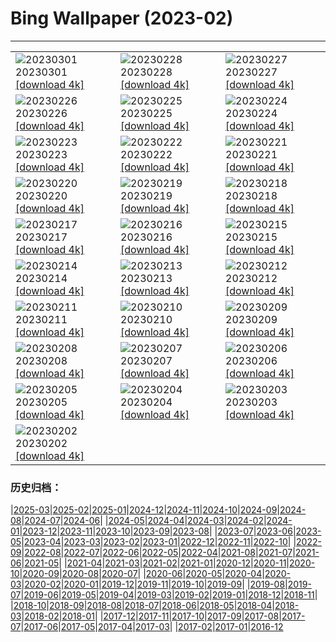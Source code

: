 # Bing Wallpaper (2023-02)
**************

<table><tr><td><img class="wallpaper" src="https://www.bing.com/th?id=OHR.LuebeckCityGate_IT-IT2872927643_1920x1080.jpg" alt="20230301"> 20230301 <a class="wallpaper_link" href="https://www.bing.com/th?id=OHR.LuebeckCityGate_IT-IT2872927643_UHD.jpg">[download 4k]</a></td><td><img class="wallpaper" src="https://www.bing.com/th?id=OHR.AtraniAmalfi_IT-IT2694956413_1920x1080.jpg" alt="20230228"> 20230228 <a class="wallpaper_link" href="https://www.bing.com/th?id=OHR.AtraniAmalfi_IT-IT2694956413_UHD.jpg">[download 4k]</a></td><td><img class="wallpaper" src="https://www.bing.com/th?id=OHR.PolarBearFrost_IT-IT2519594160_1920x1080.jpg" alt="20230227"> 20230227 <a class="wallpaper_link" href="https://www.bing.com/th?id=OHR.PolarBearFrost_IT-IT2519594160_UHD.jpg">[download 4k]</a></td></tr><tr><td><img class="wallpaper" src="https://www.bing.com/th?id=OHR.CanopyPeru_IT-IT2359138558_1920x1080.jpg" alt="20230226"> 20230226 <a class="wallpaper_link" href="https://www.bing.com/th?id=OHR.CanopyPeru_IT-IT2359138558_UHD.jpg">[download 4k]</a></td><td><img class="wallpaper" src="https://www.bing.com/th?id=OHR.TempleE_IT-IT9523677064_1920x1080.jpg" alt="20230225"> 20230225 <a class="wallpaper_link" href="https://www.bing.com/th?id=OHR.TempleE_IT-IT9523677064_UHD.jpg">[download 4k]</a></td><td><img class="wallpaper" src="https://www.bing.com/th?id=OHR.RichmondParkDuck_IT-IT1853497820_1920x1080.jpg" alt="20230224"> 20230224 <a class="wallpaper_link" href="https://www.bing.com/th?id=OHR.RichmondParkDuck_IT-IT1853497820_UHD.jpg">[download 4k]</a></td></tr><tr><td><img class="wallpaper" src="https://www.bing.com/th?id=OHR.ParisWinter_IT-IT1967416007_1920x1080.jpg" alt="20230223"> 20230223 <a class="wallpaper_link" href="https://www.bing.com/th?id=OHR.ParisWinter_IT-IT1967416007_UHD.jpg">[download 4k]</a></td><td><img class="wallpaper" src="https://www.bing.com/th?id=OHR.FriedensglockeFichtelberg_IT-IT2432299937_1920x1080.jpg" alt="20230222"> 20230222 <a class="wallpaper_link" href="https://www.bing.com/th?id=OHR.FriedensglockeFichtelberg_IT-IT2432299937_UHD.jpg">[download 4k]</a></td><td><img class="wallpaper" src="https://www.bing.com/th?id=OHR.MardiGrasNOLA_IT-IT1573841276_1920x1080.jpg" alt="20230221"> 20230221 <a class="wallpaper_link" href="https://www.bing.com/th?id=OHR.MardiGrasNOLA_IT-IT1573841276_UHD.jpg">[download 4k]</a></td></tr><tr><td><img class="wallpaper" src="https://www.bing.com/th?id=OHR.Itaimbezinho_IT-IT1948336726_1920x1080.jpg" alt="20230220"> 20230220 <a class="wallpaper_link" href="https://www.bing.com/th?id=OHR.Itaimbezinho_IT-IT1948336726_UHD.jpg">[download 4k]</a></td><td><img class="wallpaper" src="https://www.bing.com/th?id=OHR.MauiWhale_IT-IT1129171844_1920x1080.jpg" alt="20230219"> 20230219 <a class="wallpaper_link" href="https://www.bing.com/th?id=OHR.MauiWhale_IT-IT1129171844_UHD.jpg">[download 4k]</a></td><td><img class="wallpaper" src="https://www.bing.com/th?id=OHR.EbenIceCave_IT-IT0558182026_1920x1080.jpg" alt="20230218"> 20230218 <a class="wallpaper_link" href="https://www.bing.com/th?id=OHR.EbenIceCave_IT-IT0558182026_UHD.jpg">[download 4k]</a></td></tr><tr><td><img class="wallpaper" src="https://www.bing.com/th?id=OHR.AbruzzoNationalPark_IT-IT9956945803_1920x1080.jpg" alt="20230217"> 20230217 <a class="wallpaper_link" href="https://www.bing.com/th?id=OHR.AbruzzoNationalPark_IT-IT9956945803_UHD.jpg">[download 4k]</a></td><td><img class="wallpaper" src="https://www.bing.com/th?id=OHR.FireFallYosemite_IT-IT9878608060_1920x1080.jpg" alt="20230216"> 20230216 <a class="wallpaper_link" href="https://www.bing.com/th?id=OHR.FireFallYosemite_IT-IT9878608060_UHD.jpg">[download 4k]</a></td><td><img class="wallpaper" src="https://www.bing.com/th?id=OHR.HippoDayChobe_IT-IT9758060702_1920x1080.jpg" alt="20230215"> 20230215 <a class="wallpaper_link" href="https://www.bing.com/th?id=OHR.HippoDayChobe_IT-IT9758060702_UHD.jpg">[download 4k]</a></td></tr><tr><td><img class="wallpaper" src="https://www.bing.com/th?id=OHR.OtaruIgloo_IT-IT9451975199_1920x1080.jpg" alt="20230214"> 20230214 <a class="wallpaper_link" href="https://www.bing.com/th?id=OHR.OtaruIgloo_IT-IT9451975199_UHD.jpg">[download 4k]</a></td><td><img class="wallpaper" src="https://www.bing.com/th?id=OHR.MoonValley_IT-IT9056152413_1920x1080.jpg" alt="20230213"> 20230213 <a class="wallpaper_link" href="https://www.bing.com/th?id=OHR.MoonValley_IT-IT9056152413_UHD.jpg">[download 4k]</a></td><td><img class="wallpaper" src="https://www.bing.com/th?id=OHR.BoobyDarwinDay_IT-IT8563922772_1920x1080.jpg" alt="20230212"> 20230212 <a class="wallpaper_link" href="https://www.bing.com/th?id=OHR.BoobyDarwinDay_IT-IT8563922772_UHD.jpg">[download 4k]</a></td></tr><tr><td><img class="wallpaper" src="https://www.bing.com/th?id=OHR.DarkSkiesDV_IT-IT8625054837_1920x1080.jpg" alt="20230211"> 20230211 <a class="wallpaper_link" href="https://www.bing.com/th?id=OHR.DarkSkiesDV_IT-IT8625054837_UHD.jpg">[download 4k]</a></td><td><img class="wallpaper" src="https://www.bing.com/th?id=OHR.CigognolaCastle_IT-IT7500748083_1920x1080.jpg" alt="20230210"> 20230210 <a class="wallpaper_link" href="https://www.bing.com/th?id=OHR.CigognolaCastle_IT-IT7500748083_UHD.jpg">[download 4k]</a></td><td><img class="wallpaper" src="https://www.bing.com/th?id=OHR.LowerAntelopeAZ_IT-IT5977719347_1920x1080.jpg" alt="20230209"> 20230209 <a class="wallpaper_link" href="https://www.bing.com/th?id=OHR.LowerAntelopeAZ_IT-IT5977719347_UHD.jpg">[download 4k]</a></td></tr><tr><td><img class="wallpaper" src="https://www.bing.com/th?id=OHR.NorwayRestArea_IT-IT4691799995_1920x1080.jpg" alt="20230208"> 20230208 <a class="wallpaper_link" href="https://www.bing.com/th?id=OHR.NorwayRestArea_IT-IT4691799995_UHD.jpg">[download 4k]</a></td><td><img class="wallpaper" src="https://www.bing.com/th?id=OHR.MedievalLabro_IT-IT4474015950_1920x1080.jpg" alt="20230207"> 20230207 <a class="wallpaper_link" href="https://www.bing.com/th?id=OHR.MedievalLabro_IT-IT4474015950_UHD.jpg">[download 4k]</a></td><td><img class="wallpaper" src="https://www.bing.com/th?id=OHR.WaitangiFjordlandNP_IT-IT4284025298_1920x1080.jpg" alt="20230206"> 20230206 <a class="wallpaper_link" href="https://www.bing.com/th?id=OHR.WaitangiFjordlandNP_IT-IT4284025298_UHD.jpg">[download 4k]</a></td></tr><tr><td><img class="wallpaper" src="https://www.bing.com/th?id=OHR.MonarchPismo_IT-IT4010853732_1920x1080.jpg" alt="20230205"> 20230205 <a class="wallpaper_link" href="https://www.bing.com/th?id=OHR.MonarchPismo_IT-IT4010853732_UHD.jpg">[download 4k]</a></td><td><img class="wallpaper" src="https://www.bing.com/th?id=OHR.FeldbergSchnee_IT-IT0457844388_1920x1080.jpg" alt="20230204"> 20230204 <a class="wallpaper_link" href="https://www.bing.com/th?id=OHR.FeldbergSchnee_IT-IT0457844388_UHD.jpg">[download 4k]</a></td><td><img class="wallpaper" src="https://www.bing.com/th?id=OHR.QuebecFrontenac_IT-IT3419937126_1920x1080.jpg" alt="20230203"> 20230203 <a class="wallpaper_link" href="https://www.bing.com/th?id=OHR.QuebecFrontenac_IT-IT3419937126_UHD.jpg">[download 4k]</a></td></tr><tr><td><img class="wallpaper" src="https://www.bing.com/th?id=OHR.GroundhogThree_IT-IT3234034313_1920x1080.jpg" alt="20230202"> 20230202 <a class="wallpaper_link" href="https://www.bing.com/th?id=OHR.GroundhogThree_IT-IT3234034313_UHD.jpg">[download 4k]</a></td><td></td><td></td></tr></table>

### 历史归档：

|[2025-03](/../2025-03/2025-03.md)|[2025-02](/../2025-02/2025-02.md)|[2025-01](/../2025-01/2025-01.md)|[2024-12](/../2024-12/2024-12.md)|[2024-11](/../2024-11/2024-11.md)|[2024-10](/../2024-10/2024-10.md)|[2024-09](/../2024-09/2024-09.md)|[2024-08](/../2024-08/2024-08.md)|[2024-07](/../2024-07/2024-07.md)|[2024-06](/../2024-06/2024-06.md)|
|[2024-05](/../2024-05/2024-05.md)|[2024-04](/../2024-04/2024-04.md)|[2024-03](/../2024-03/2024-03.md)|[2024-02](/../2024-02/2024-02.md)|[2024-01](/../2024-01/2024-01.md)|[2023-12](/../2023-12/2023-12.md)|[2023-11](/../2023-11/2023-11.md)|[2023-10](/../2023-10/2023-10.md)|[2023-09](/../2023-09/2023-09.md)|[2023-08](/../2023-08/2023-08.md)|
|[2023-07](/../2023-07/2023-07.md)|[2023-06](/../2023-06/2023-06.md)|[2023-05](/../2023-05/2023-05.md)|[2023-04](/../2023-04/2023-04.md)|[2023-03](/../2023-03/2023-03.md)|[2023-02](/2023-02.md)|[2023-01](/../2023-01/2023-01.md)|[2022-12](/../2022-12/2022-12.md)|[2022-11](/../2022-11/2022-11.md)|[2022-10](/../2022-10/2022-10.md)|
|[2022-09](/../2022-09/2022-09.md)|[2022-08](/../2022-08/2022-08.md)|[2022-07](/../2022-07/2022-07.md)|[2022-06](/../2022-06/2022-06.md)|[2022-05](/../2022-05/2022-05.md)|[2022-04](/../2022-04/2022-04.md)|[2021-08](/../2021-08/2021-08.md)|[2021-07](/../2021-07/2021-07.md)|[2021-06](/../2021-06/2021-06.md)|[2021-05](/../2021-05/2021-05.md)|
|[2021-04](/../2021-04/2021-04.md)|[2021-03](/../2021-03/2021-03.md)|[2021-02](/../2021-02/2021-02.md)|[2021-01](/../2021-01/2021-01.md)|[2020-12](/../2020-12/2020-12.md)|[2020-11](/../2020-11/2020-11.md)|[2020-10](/../2020-10/2020-10.md)|[2020-09](/../2020-09/2020-09.md)|[2020-08](/../2020-08/2020-08.md)|[2020-07](/../2020-07/2020-07.md)|
|[2020-06](/../2020-06/2020-06.md)|[2020-05](/../2020-05/2020-05.md)|[2020-04](/../2020-04/2020-04.md)|[2020-03](/../2020-03/2020-03.md)|[2020-02](/../2020-02/2020-02.md)|[2020-01](/../2020-01/2020-01.md)|[2019-12](/../2019-12/2019-12.md)|[2019-11](/../2019-11/2019-11.md)|[2019-10](/../2019-10/2019-10.md)|[2019-09](/../2019-09/2019-09.md)|
|[2019-08](/../2019-08/2019-08.md)|[2019-07](/../2019-07/2019-07.md)|[2019-06](/../2019-06/2019-06.md)|[2019-05](/../2019-05/2019-05.md)|[2019-04](/../2019-04/2019-04.md)|[2019-03](/../2019-03/2019-03.md)|[2019-02](/../2019-02/2019-02.md)|[2019-01](/../2019-01/2019-01.md)|[2018-12](/../2018-12/2018-12.md)|[2018-11](/../2018-11/2018-11.md)|
|[2018-10](/../2018-10/2018-10.md)|[2018-09](/../2018-09/2018-09.md)|[2018-08](/../2018-08/2018-08.md)|[2018-07](/../2018-07/2018-07.md)|[2018-06](/../2018-06/2018-06.md)|[2018-05](/../2018-05/2018-05.md)|[2018-04](/../2018-04/2018-04.md)|[2018-03](/../2018-03/2018-03.md)|[2018-02](/../2018-02/2018-02.md)|[2018-01](/../2018-01/2018-01.md)|
|[2017-12](/../2017-12/2017-12.md)|[2017-11](/../2017-11/2017-11.md)|[2017-10](/../2017-10/2017-10.md)|[2017-09](/../2017-09/2017-09.md)|[2017-08](/../2017-08/2017-08.md)|[2017-07](/../2017-07/2017-07.md)|[2017-06](/../2017-06/2017-06.md)|[2017-05](/../2017-05/2017-05.md)|[2017-04](/../2017-04/2017-04.md)|[2017-03](/../2017-03/2017-03.md)|
|[2017-02](/../2017-02/2017-02.md)|[2017-01](/../2017-01/2017-01.md)|[2016-12](/../2016-12/2016-12.md)